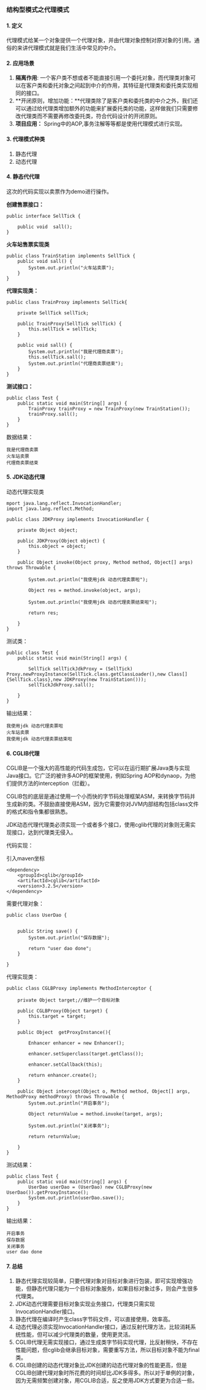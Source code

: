### 结构型模式之代理模式

#### 1. 定义

代理模式给某一个对象提供一个代理对象，并由代理对象控制对原对象的引用。通俗的来讲代理模式就是我们生活中常见的中介。

#### 2. 应用场景

1. **隔离作用**: 一个客户类不想或者不能直接引用一个委托对象，而代理类对象可以在客户类和委托对象之间起到中介的作用，其特征是代理类和委托类实现相同的接口。
2. **开闭原则，增加功能：**代理类除了是客户类和委托类的中介之外，我们还可以通过给代理类增加额外的功能来扩展委托类的功能，这样做我们只需要修改代理类而不需要再修改委托类，符合代码设计的开闭原则。
3. **项目应用：** Spring中的AOP,事务注解等等都是使用代理模式进行实现。

#### 3. 代理模式种类

1. 静态代理
2. 动态代理



#### 4. **静态代代理**

这次的代码实现以卖票作为demo进行操作。

**创建售票接口：**

```
public interface SellTick {

    public void  sall();
}

```

**火车站售票实现类**

```
public class TrainStation implements SellTick {
    public void sall() {
        System.out.println("火车站卖票");
    }
}
```

**代理实现类：**

```
public class TrainProxy implements SellTick{

    private SellTick sellTick;

    public TrainProxy(SellTick sellTick) {
        this.sellTick = sellTick;
    }

    public void sall() {
        System.out.println("我是代理商卖票");
        this.sellTick.sall();
        System.out.println("代理商卖票结束");
    }
}
```

**测试接口：**

```
public class Test {
    public static void main(String[] args) {
        TrainProxy trainProxy = new TrainProxy(new TrainStation());
        trainProxy.sall();
    }
}
```

数据结果：

```
我是代理商卖票
火车站卖票
代理商卖票结束
```



#### 5. JDK动态代理

动态代理实现类

```
mport java.lang.reflect.InvocationHandler;
import java.lang.reflect.Method;

public class JDKProxy implements InvocationHandler {

    private Object object;

    public JDKProxy(Object object) {
        this.object = object;
    }

    public Object invoke(Object proxy, Method method, Object[] args) throws Throwable {

        System.out.println("我使用jdk 动态代理卖票啦");

        Object res = method.invoke(object, args);

        System.out.println("我使用jdk 动态代理卖票结束啦");

        return res;

    }
}
```



测试类：

```
public class Test {
    public static void main(String[] args) {

        SellTick sellTickJdkProxy = (SellTick) Proxy.newProxyInstance(SellTick.class.getClassLoader(),new Class[]{SellTick.class},new JDKProxy(new TrainStation()));
        sellTickJdkProxy.sall();

    }
}

```



输出结果：

```
我使用jdk 动态代理卖票啦
火车站卖票
我使用jdk 动态代理卖票结束啦
```



#### 6. **CGLIB代理**

CGLIB是一个强大的高性能的代码生成包，它可以在运行期扩展Java类与实现Java接口。它广泛的被许多AOP的框架使用，例如Spring AOP和dynaop，为他们提供方法的interception（拦截）。



CGLIB包的底层是通过使用一个小而快的字节码处理框架ASM，来转换字节码并生成新的类。不鼓励直接使用ASM，因为它需要你对JVM内部结构包括class文件的格式和指令集都很熟悉。



JDK动态代理代理类必须实现一个或者多个接口，使用cglib代理的对象则无需实现接口，达到代理类无侵入。



代码实现：

引入maven坐标

```
<dependency>
    <groupId>cglib</groupId>
    <artifactId>cglib</artifactId>
    <version>3.2.5</version>
</dependency>
```



需要代理对象：

```
public class UserDao {


    public String save() {
        System.out.println("保存数据");

        return "user dao done";
    }

}
```

代理实现类：

```
public class CGLBProxy implements MethodInterceptor {

    private Object target;//维护一个目标对象

    public CGLBProxy(Object target) {
        this.target = target;
    }

    public Object  getProxyInstance(){

        Enhancer enhancer = new Enhancer();

        enhancer.setSuperclass(target.getClass());

        enhancer.setCallback(this);

        return enhancer.create();
    }

    public Object intercept(Object o, Method method, Object[] args, MethodProxy methodProxy) throws Throwable {
        System.out.println("开启事务");

        Object returnValue = method.invoke(target, args);

        System.out.println("关闭事务");

        return returnValue;

    }
}
```

测试结果：

```
public class Test {
    public static void main(String[] args) {
        UserDao userDao = (UserDao) new CGLBProxy(new UserDao()).getProxyInstance();
        System.out.println(userDao.save());
    }
}
```

输出结果：

```
开启事务
保存数据
关闭事务
user dao done
```

#### 7. 总结

1. 静态代理实现较简单，只要代理对象对目标对象进行包装，即可实现增强功能，但静态代理只能为一个目标对象服务，如果目标对象过多，则会产生很多代理类。
2. JDK动态代理需要目标对象实现业务接口，代理类只需实现InvocationHandler接口。
3. 静态代理在编译时产生class字节码文件，可以直接使用，效率高。
4. 动态代理必须实现InvocationHandler接口，通过反射代理方法，比较消耗系统性能，但可以减少代理类的数量，使用更灵活。
5. CGLIB代理无需实现接口，通过生成类字节码实现代理，比反射稍快，不存在性能问题，但cglib会继承目标对象，需要重写方法，所以目标对象不能为final类。
6. CGLIB创建的动态代理对象比JDK创建的动态代理对象的性能更高，但是CGLIB创建代理对象时所花费的时间却比JDK多得多。所以对于单例的对象，因为无需频繁创建对象，用CGLIB合适，反之使用JDK方式要更为合适一些。